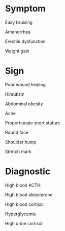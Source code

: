 # Symptom

Easy bruising

Amenorrhea

Erectile dysfunction

Weight gain

# Sign

Poor wound healing

Hirsutism

Abdominal obesity

Acne

Proportionate short stature

Round face

Shoulder hump

Stretch mark

# Diagnostic

High blood ACTH

High blood aldosterone

High blood cortisol

Hyperglycemia

High urine cortisol
